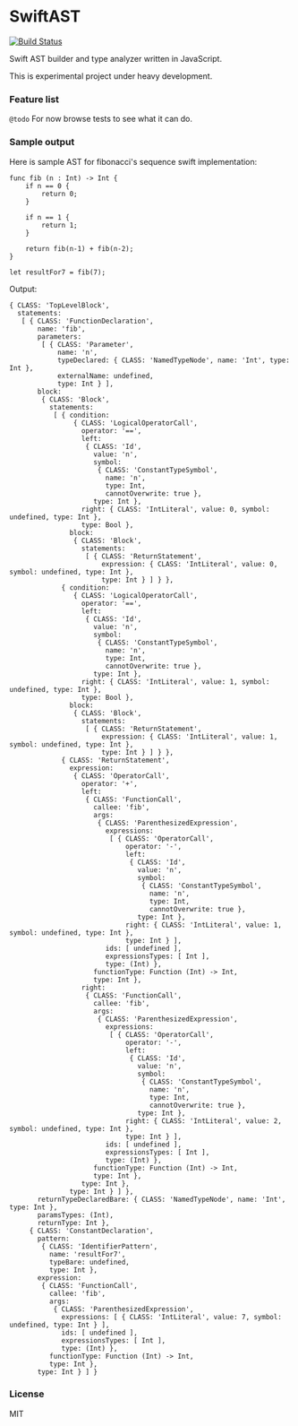 SwiftAST
===========
[![Build Status](https://magnum.travis-ci.com/krzKaczor/SwiftAST.svg?token=BbKpsEui6wEsUpubmDsD&branch=master)](https://magnum.travis-ci.com/krzKaczor/SwiftAST)

Swift AST builder and type analyzer written in JavaScript.

This is experimental project under heavy development.

### Feature list 
`@todo` For now browse tests to see what it can do.

### Sample output
Here is sample AST for fibonacci's sequence swift implementation:

    func fib (n : Int) -> Int {
        if n == 0 {
            return 0;
        }

        if n == 1 {
            return 1;
        }

        return fib(n-1) + fib(n-2);
    }

    let resultFor7 = fib(7);

Output:

    { CLASS: 'TopLevelBlock',
      statements:
       [ { CLASS: 'FunctionDeclaration',
           name: 'fib',
           parameters:
            [ { CLASS: 'Parameter',
                name: 'n',
                typeDeclared: { CLASS: 'NamedTypeNode', name: 'Int', type: Int },
                externalName: undefined,
                type: Int } ],
           block:
            { CLASS: 'Block',
              statements:
               [ { condition:
                    { CLASS: 'LogicalOperatorCall',
                      operator: '==',
                      left:
                       { CLASS: 'Id',
                         value: 'n',
                         symbol:
                          { CLASS: 'ConstantTypeSymbol',
                            name: 'n',
                            type: Int,
                            cannotOverwrite: true },
                         type: Int },
                      right: { CLASS: 'IntLiteral', value: 0, symbol: undefined, type: Int },
                      type: Bool },
                   block:
                    { CLASS: 'Block',
                      statements:
                       [ { CLASS: 'ReturnStatement',
                           expression: { CLASS: 'IntLiteral', value: 0, symbol: undefined, type: Int },
                           type: Int } ] } },
                 { condition:
                    { CLASS: 'LogicalOperatorCall',
                      operator: '==',
                      left:
                       { CLASS: 'Id',
                         value: 'n',
                         symbol:
                          { CLASS: 'ConstantTypeSymbol',
                            name: 'n',
                            type: Int,
                            cannotOverwrite: true },
                         type: Int },
                      right: { CLASS: 'IntLiteral', value: 1, symbol: undefined, type: Int },
                      type: Bool },
                   block:
                    { CLASS: 'Block',
                      statements:
                       [ { CLASS: 'ReturnStatement',
                           expression: { CLASS: 'IntLiteral', value: 1, symbol: undefined, type: Int },
                           type: Int } ] } },
                 { CLASS: 'ReturnStatement',
                   expression:
                    { CLASS: 'OperatorCall',
                      operator: '+',
                      left:
                       { CLASS: 'FunctionCall',
                         callee: 'fib',
                         args:
                          { CLASS: 'ParenthesizedExpression',
                            expressions:
                             [ { CLASS: 'OperatorCall',
                                 operator: '-',
                                 left:
                                  { CLASS: 'Id',
                                    value: 'n',
                                    symbol:
                                     { CLASS: 'ConstantTypeSymbol',
                                       name: 'n',
                                       type: Int,
                                       cannotOverwrite: true },
                                    type: Int },
                                 right: { CLASS: 'IntLiteral', value: 1, symbol: undefined, type: Int },
                                 type: Int } ],
                            ids: [ undefined ],
                            expressionsTypes: [ Int ],
                            type: (Int) },
                         functionType: Function (Int) -> Int,
                         type: Int },
                      right:
                       { CLASS: 'FunctionCall',
                         callee: 'fib',
                         args:
                          { CLASS: 'ParenthesizedExpression',
                            expressions:
                             [ { CLASS: 'OperatorCall',
                                 operator: '-',
                                 left:
                                  { CLASS: 'Id',
                                    value: 'n',
                                    symbol:
                                     { CLASS: 'ConstantTypeSymbol',
                                       name: 'n',
                                       type: Int,
                                       cannotOverwrite: true },
                                    type: Int },
                                 right: { CLASS: 'IntLiteral', value: 2, symbol: undefined, type: Int },
                                 type: Int } ],
                            ids: [ undefined ],
                            expressionsTypes: [ Int ],
                            type: (Int) },
                         functionType: Function (Int) -> Int,
                         type: Int },
                      type: Int },
                   type: Int } ] },
           returnTypeDeclaredBare: { CLASS: 'NamedTypeNode', name: 'Int', type: Int },
           paramsTypes: (Int),
           returnType: Int },
         { CLASS: 'ConstantDeclaration',
           pattern:
            { CLASS: 'IdentifierPattern',
              name: 'resultFor7',
              typeBare: undefined,
              type: Int },
           expression:
            { CLASS: 'FunctionCall',
              callee: 'fib',
              args:
               { CLASS: 'ParenthesizedExpression',
                 expressions: [ { CLASS: 'IntLiteral', value: 7, symbol: undefined, type: Int } ],
                 ids: [ undefined ],
                 expressionsTypes: [ Int ],
                 type: (Int) },
              functionType: Function (Int) -> Int,
              type: Int },
           type: Int } ] }

### License
MIT